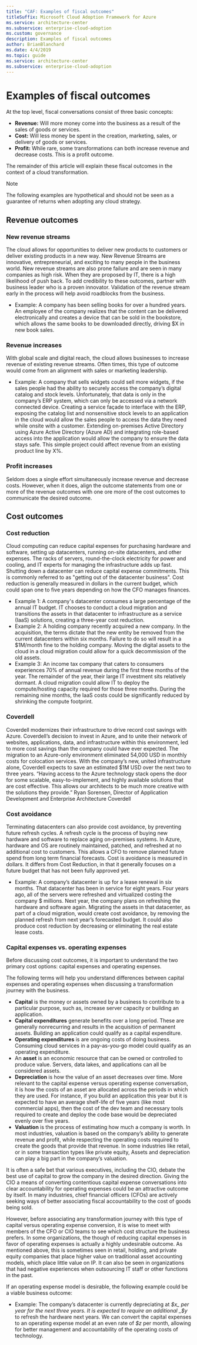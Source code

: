 ```yaml
---
title: "CAF: Examples of fiscal outcomes"
titleSuffix: Microsoft Cloud Adoption Framework for Azure
ms.service: architecture-center
ms.subservice: enterprise-cloud-adoption
ms.custom: governance
description: Examples of fiscal outcomes
author: BrianBlanchard
ms.date: 4/4/2019
ms.topic: guide
ms.service: architecture-center
ms.subservice: enterprise-cloud-adoption
---
```


# Examples of fiscal outcomes

At the top level, fiscal conversations consist of three basic concepts:

- **Revenue:** Will more money come into the business as a result of the sales of goods or services.
- **Cost:** Will less money be spent in the creation, marketing, sales, or delivery of goods or services.
- **Profit:** While rare, some transformations can both increase revenue and decrease costs. This is a profit outcome.

The remainder of this article will explain these fiscal outcomes in the context of a cloud transformation.

> [!NOTE]
> The following examples are hypothetical and should not be seen as a guarantee of returns when adopting any cloud strategy.

## Revenue outcomes

### New revenue streams

The cloud allows for opportunities to deliver new products to customers or deliver existing products in a new way. New Revenue Streams are innovative, entrepreneurial, and exciting to many people in the business world. New revenue streams are also prone failure and are seen in many companies as high risk. When they are proposed by IT, there is a high likelihood of push back. To add credibility to these outcomes, partner with business leader who is a proven innovator. Validation of the revenue stream early in the process will help avoid roadblocks from the business.

- Example: A company has been selling books for over a hundred years. An employee of the company realizes that the content can be delivered electronically and creates a device that can be sold in the bookstore, which allows the same books to be downloaded directly, driving $X in new book sales.

### Revenue increases

With global scale and digital reach, the cloud allows businesses to increase revenue of existing revenue streams. Often times, this type of outcome would come from an alignment with sales or marketing leadership.

- Example: A company that sells widgets could sell more widgets, if the sales people had the ability to securely access the company’s digital catalog and stock levels. Unfortunately, that data is only in the company’s ERP system, which can only be accessed via a network connected device. Creating a service façade to interface with the ERP, exposing the catalog list and nonsensitive stock levels to an application in the cloud would allow the sales people to access the data they need while onsite with a customer. Extending on-premises Active Directory using Azure Active Directory (Azure AD) and integrating role-based access into the application would allow the company to ensure the data stays safe. This simple project could affect revenue from an existing product line by X%.

### Profit increases

Seldom does a single effort simultaneously increase revenue and decrease costs. However, when it does, align the outcome statements from one or more of the revenue outcomes with one ore more of the cost outcomes to communicate the desired outcome.

## Cost outcomes

### Cost reduction

Cloud computing can reduce capital expenses for purchasing hardware and software, setting up datacenters, running on-site datacenters, and other expenses. The racks of servers, round-the-clock electricity for power and cooling, and IT experts for managing the infrastructure adds up fast. Shutting down a datacenter can reduce capital expense commitments. This is commonly referred to as "getting out of the datacenter business". Cost reduction is generally measured in dollars in the current budget, which could span one to five years depending on how the CFO manages finances.

- Example 1: A company's datacenter consumes a large percentage of the annual IT budget. IT chooses to conduct a cloud migration and transitions the assets in that datacenter to infrastructure as a service (IaaS) solutions, creating a three-year cost reduction.
- Example 2: A holding company recently acquired a new company. In the acquisition, the terms dictate that the new entity be removed from the current datacenters within six months. Failure to do so will result in a $1M/month fine to the holding company. Moving the digital assets to the cloud in a cloud migration could allow for a quick decommission of the old assets.
- Example 3: An income tax company that caters to consumers experiences 70% of annual revenue during the first three months of the year. The remainder of the year, their large IT investment sits relatively dormant. A cloud migration could allow IT to deploy the compute/hosting capacity required for those three months. During the remaining nine months, the IaaS costs could be significantly reduced by shrinking the compute footprint.

### Coverdell

Coverdell modernizes their infrastructure to drive record cost savings with Azure. Coverdell’s decision to invest in Azure, and to unite their network of websites, applications, data, and infrastructure within this environment, led to more cost savings than the company could have ever expected. The migration to an Azure-only environment eliminated 54,000 USD in monthly costs for colocation services. With the company’s new, united infrastructure alone, Coverdell expects to save an estimated $1M USD over the next two to three years.
“Having access to the Azure technology stack opens the door for some scalable, easy-to-implement, and highly available solutions that are cost effective. This allows our architects to be much more creative with the solutions they provide.”
Ryan Sorensen, Director of Application Development and Enterprise Architecture
Coverdell

### Cost avoidance

Terminating datacenters can also provide cost avoidance, by preventing future refresh cycles. A refresh cycle is the process of buying new hardware and software to replace aging on-premises systems. In Azure, hardware and OS are routinely maintained, patched, and refreshed at no additional cost to customers. This allows a CFO to remove planned future spend from long term financial forecasts. Cost is avoidance is measured in dollars. It differs from Cost Reduction, in that it generally focuses on a future budget that has not been fully approved yet.

- Example: A company’s datacenter is up for a lease renewal in six months. That datacenter has been in service for eight years. Four years ago, all of the servers were refreshed and virtualized costing the company $ millions. Next year, the company plans on refreshing the hardware and software again. Migrating the assets in that datacenter, as part of a cloud migration, would create cost avoidance, by removing the planned refresh from next year’s forecasted budget. It could also produce cost reduction by decreasing or eliminating the real estate lease costs.

### Capital expenses vs. operating expenses

Before discussing cost outcomes, it is important to understand the two primary cost options: capital expenses and operating expenses.

The following terms will help you understand differences between capital expenses and operating expenses when discussing a transformation journey with the business.

- **Capital** is the money or assets owned by a business to contribute to a particular purpose, such as, increase server capacity or building an application.
- **Capital expenditures** generate benefits over a long period. These are generally nonrecurring and results in the acquisition of permanent assets. Building an application could qualify as a capital expenditure.
- **Operating expenditures** is are ongoing costs of doing business. Consuming cloud services in a pay-as-you-go model could qualify as an operating expenditure.
- An **asset** is an economic resource that can be owned or controlled to produce value. Servers, data lakes, and applications can all be considered assets.
- **Depreciation** is how the value of an asset decreases over time. More relevant to the capital expense versus operating expense conversation, it is how the costs of an asset are allocated across the periods in which they are used. For instance, if you build an application this year but it is expected to have an average shelf-life of five years (like most commercial apps), then the cost of the dev team and necessary tools required to create and deploy the code base would be depreciated evenly over five years.
- **Valuation** is the process of estimating how much a company is worth. In most industries, valuation is based on the company’s ability to generate revenue and profit, while respecting the operating costs required to create the goods that provide that revenue. In some industries like retail, or in some transaction types like private equity, Assets and depreciation can play a big part in the company’s valuation.

It is often a safe bet that various executives, including the CIO, debate the best use of capital to grow the company in the desired direction. Giving the CIO a means of converting contentious capital expense conversations into clear accountability for operating expenses could be an attractive outcome by itself. In many industries, chief financial officers (CFOs) are actively seeking ways of better associating fiscal accountability to the cost of goods being sold.

However, before associating any transformation journey with this type of capital versus operating expense conversion, it is wise to meet with members of the CFO or CIO teams to see which cost structure the business prefers. In some organizations, the though of reducing capital expenses in favor of operating expenses is actually a highly undesirable outcome. As mentioned above, this is sometimes seen in retail, holding, and private equity companies that place higher value on traditional asset accounting models, which place little value on IP. It can also be seen in organizations that had negative experiences when outsourcing IT staff or other functions in the past.

If an operating expense model is desirable, the following example could be a viable business outcome:

- Example: The company’s datacenter is currently depreciating at _$x_ per year for the next three years. It is expected to require an additional _$y_ to refresh the hardware next years. We can convert the capital expenses to an operating expense model at an even rate of _$z_ per month, allowing for better management and accountability of the operating costs of technology.
